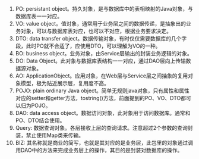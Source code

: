 1. PO: persistant object。持久对象，是与数据库中的表相映射的Java对象，与数据库表一一对应。
2. VO: value object。值对象，通常用于业务层之间的数据传递，是抽象出的业务对象，可以与数据库表对应，也可以不对应，根据业务要求决定。
3. DTO: data transfer object。数据传输对象，有时仅仅需要数据库的几个字段，此时PO就不合适了，应使用DTO，可以理解为VO的一种。
4. BO: business object。业务对象，由Service层输出的封装业务逻辑的对象。
5. DO: Data Object。此对象与数据库表结构一一对应，通过DAO层向上传输数据源对象。
6. AO: ApplicationObject。应用对象，在Web层与Service层之间抽象的复用对象模型，极为贴近展示层，复用度不高。
7. POJO: plain ordinary Java object。简单无规则java对象，只有属性和属性对应的setter和getter方法，tostring()方法，前面提到的PO、VO、DTO都可以归为POJO。
8. DAO: data access object。数据访问对象，此对象用于访问数据库。通常和PO、DTO结合使用。
9. Query: 数据查询对象。各层接收上层的查询请求。注意超过2个参数的查询封装，禁止使用Map类来传输。
10. BIZ: 其名称就是商业的简写，也就是其对应的是业务层，此包里的对象通过调用DAO中的方法来完成业务层上的操作，其目的是封装对数据库的操作。